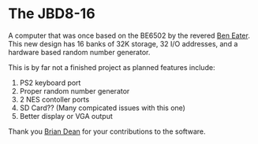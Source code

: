 # The JBD8-16
A computer that was once based on the BE6502 by the revered [Ben Eater](https://eater.net/).
This new design has 16 banks of 32K storage, 32 I/O addresses, and a hardware based random number generator.

This is by far not a finished project as planned features include:
1. PS2 keyboard port
2. Proper random number generator
3. 2 NES contoller ports
4. SD Card??  (Many compicated issues with this one)
5. Better display or VGA output


Thank you [Brian Dean](https://github.com/NonzeroCornet) for your contributions to the software.